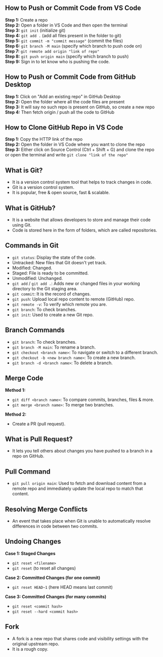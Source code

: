 ## How to Push or Commit Code from VS Code

**Step 1:** Create a repo<br>
**Step 2:** Open a folder in VS Code and then open the terminal<br>
**Step 3:** `git init` (initialize git)<br>
**Step 4:** `git add .` (add all files present in the folder to git)<br>
**Step 5:** `git commit -m "commit message"` (commit the files)<br>
**Step 6:** `git branch -M main` (specify which branch to push code on)<br>
**Step 7:** `git remote add origin "link of repo"`<br>
**Step 8:** `git push origin main` (specify which branch to push)<br>
**Step 9:** Sign in to let know who is pushing the code.<br>

## How to Push or Commit Code from GitHub Desktop

**Step 1:** Click on "Add an existing repo" in GitHub Desktop<br>
**Step 2:** Open the folder where all the code files are present<br>
**Step 3:** It will say no such repo is present on GitHub, so create a new repo<br>
**Step 4:** Then fetch origin / push all the code to GitHub<br>

## How to Clone GitHub Repo in VS Code

**Step 1:** Copy the HTTP link of the repo<br>
**Step 2:** Open the folder in VS Code where you want to clone the repo<br>
**Step 3:** Either click on Source Control (Ctrl + Shift + G) and clone the repo or open the terminal and write `git clone "link of the repo"`<br>

## What is Git?

- It is a version control system tool that helps to track changes in code.
- Git is a version control system.
- It is popular, free & open source, fast & scalable.

## What is GitHub?

- It is a website that allows developers to store and manage their code using Git.
- Code is stored here in the form of folders, which are called repositories.

## Commands in Git

- `git status`: Display the state of the code.
- Untracked: New files that Git doesn't yet track.
- Modified: Changed.
- Staged: File is ready to be committed.
- Unmodified: Unchanged.
- `git add` / `git add .`: Adds new or changed files in your working directory to the Git staging area.
- `git commit`: It is the record of changes.
- `git push`: Upload local repo content to remote (GitHub) repo.
- `git remote -v`: To verify which remote you are.
- `git branch`: To check branches.
- `git init`: Used to create a new Git repo.

## Branch Commands

- `git branch`: To check branches.
- `git branch -M main`: To rename a branch.
- `git checkout <branch name>`: To navigate or switch to a different branch.
- `git checkout -b <new branch name>`: To create a new branch.
- `git branch -d <branch name>`: To delete a branch.

## Merge Code

**Method 1:**

- `git diff <branch name>`: To compare commits, branches, files & more.
- `git merge <branch name>`: To merge two branches.

**Method 2:**

- Create a PR (pull request).

## What is Pull Request?

- It lets you tell others about changes you have pushed to a branch in a repo on GitHub.

## Pull Command

- `git pull origin main`: Used to fetch and download content from a remote repo and immediately update the local repo to match that content.

## Resolving Merge Conflicts

- An event that takes place when Git is unable to automatically resolve differences in code between two commits.

## Undoing Changes

**Case 1: Staged Changes**

- `git reset <filename>`
- `git reset` (to reset all changes)

**Case 2: Committed Changes (for one commit)**

- `git reset HEAD~1` (here HEAD means last commit)

**Case 3: Committed Changes (for many commits)**

- `git reset <commit hash>`
- `git reset --hard <commit hash>`

## Fork

- A fork is a new repo that shares code and visibility settings with the original upstream repo.
- It is a rough copy.
